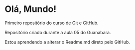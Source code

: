# Olá, Mundo!
 Primeiro repositório do curso de Git e GitHub.

 Repositório criado durante a aula 05 do Guanabara.

Estou aprendendo a alterar o Readme.md direto pelo GitHub.
